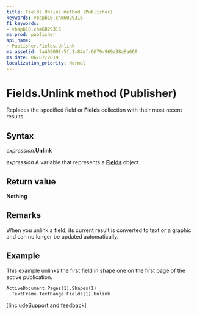 ```yaml
---
title: Fields.Unlink method (Publisher)
keywords: vbapb10.chm6029316
f1_keywords:
- vbapb10.chm6029316
ms.prod: publisher
api_name:
- Publisher.Fields.Unlink
ms.assetid: 7a40909f-5fc1-84ef-6679-969a98a8a668
ms.date: 06/07/2019
localization_priority: Normal
---
```



# Fields.Unlink method (Publisher)

Replaces the specified field or **Fields** collection with their most recent results.


## Syntax

_expression_.**Unlink**

_expression_ A variable that represents a **[Fields](Publisher.Fields.md)** object.


## Return value

**Nothing**


## Remarks

When you unlink a field, its current result is converted to text or a graphic and can no longer be updated automatically.


## Example

This example unlinks the first field in shape one on the first page of the active publication.

```vb
ActiveDocument.Pages(1).Shapes(1) _ 
 .TextFrame.TextRange.Fields(1).Unlink
```



[!include[Support and feedback](~/includes/feedback-boilerplate.md)]